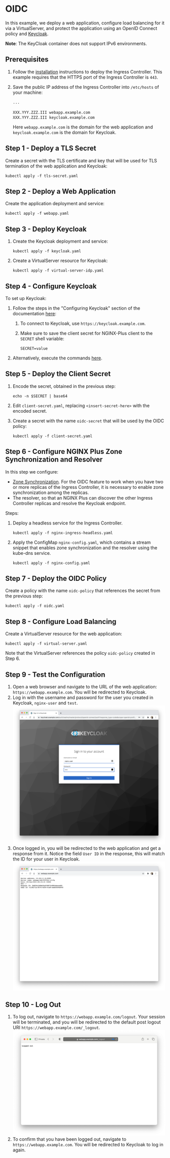 # OIDC

In this example, we deploy a web application, configure load balancing for it via a VirtualServer, and protect the
application using an OpenID Connect policy and [Keycloak](https://www.keycloak.org/).

**Note**: The KeyCloak container does not support IPv6 environments.

## Prerequisites

1. Follow the [installation](https://docs.nginx.com/nginx-ingress-controller/installation/installation-with-manifests/)
   instructions to deploy the Ingress Controller. This example requires that the HTTPS port of the Ingress Controller is
   `443`.
1. Save the public IP address of the Ingress Controller into `/etc/hosts` of your machine:

    ```text
    ...

    XXX.YYY.ZZZ.III webapp.example.com
    XXX.YYY.ZZZ.III keycloak.example.com
    ```

    Here `webapp.example.com` is the domain for the web application and `keycloak.example.com` is the domain for
    Keycloak.

## Step 1 - Deploy a TLS Secret

Create a secret with the TLS certificate and key that will be used for TLS termination of the web application and
Keycloak:

```console
kubectl apply -f tls-secret.yaml
```

## Step 2 - Deploy a Web Application

Create the application deployment and service:

```console
kubectl apply -f webapp.yaml
```

## Step 3 - Deploy Keycloak

1. Create the Keycloak deployment and service:

    ```console
    kubectl apply -f keycloak.yaml
    ```

1. Create a VirtualServer resource for Keycloak:

    ```console
    kubectl apply -f virtual-server-idp.yaml
    ```

## Step 4 - Configure Keycloak

To set up Keycloak:

1. Follow the steps in the "Configuring Keycloak" section of the documentation
   [here](https://docs.nginx.com/nginx/deployment-guides/single-sign-on/keycloak/#configuring-keycloak):
    1. To connect to Keycloak, use `https://keycloak.example.com`.
    1. Make sure to save the client secret for NGINX-Plus client to the `SECRET` shell variable:

        ```console
        SECRET=value
        ```

1. Alternatively, execute the commands [here](./keycloak_setup.md).

## Step 5 - Deploy the Client Secret

1. Encode the secret, obtained in the previous step:

    ```console
    echo -n $SECRET | base64
    ```

1. Edit `client-secret.yaml`, replacing `<insert-secret-here>` with the encoded secret.

1. Create a secret with the name `oidc-secret` that will be used by the OIDC policy:

    ```console
    kubectl apply -f client-secret.yaml
    ```

## Step 6 - Configure NGINX Plus Zone Synchronization and Resolver

In this step we configure:

- [Zone Synchronization](https://docs.nginx.com/nginx/admin-guide/high-availability/zone_sync/). For the OIDC feature to
  work when you have two or more replicas of the Ingress Controller, it is necessary to enable zone synchronization
  among the replicas.
- The resolver, so that an NGINX Plus can discover the other Ingress Controller replicas and resolve the Keycloak
  endpoint.

Steps:

1. Deploy a headless service for the Ingress Controller.

    ```console
    kubectl apply -f nginx-ingress-headless.yaml
    ```

1. Apply the ConfigMap `nginx-config.yaml`, which contains a stream snippet that enables zone synchronization and the resolver using the kube-dns service.

    ```console
    kubectl apply -f nginx-config.yaml
    ```

## Step 7 - Deploy the OIDC Policy

Create a policy with the name `oidc-policy` that references the secret from the previous step:

```console
kubectl apply -f oidc.yaml
```

## Step 8 - Configure Load Balancing

Create a VirtualServer resource for the web application:

```console
kubectl apply -f virtual-server.yaml
```

Note that the VirtualServer references the policy `oidc-policy` created in Step 6.

## Step 9 - Test the Configuration

1. Open a web browser and navigate to the URL of the web application: `https://webapp.example.com`. You will be
   redirected to Keycloak.
1. Log in with the username and password for the user you created in Keycloak, `nginx-user` and `test`.
![keycloak](./keycloak.png)
1. Once logged in, you will be redirected to the web application and get a response from it. Notice the field `User ID`
in the response, this will match the ID for your user in Keycloak. ![webapp](./webapp.png)

## Step 10 - Log Out

1. To log out, navigate to `https://webapp.example.com/logout`. Your session will be terminated, and you will be
   redirected to the default post logout URI `https://webapp.example.com/_logout`.
![logout](./logout.png)
1. To confirm that you have been logged out, navigate to `https://webapp.example.com`. You will be redirected to
   Keycloak to log in again.